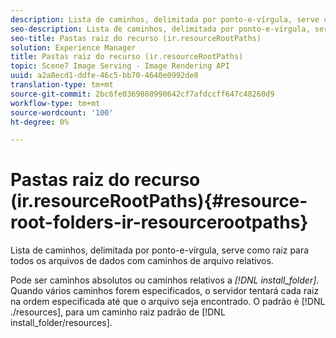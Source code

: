 ```yaml
---
description: Lista de caminhos, delimitada por ponto-e-vírgula, serve como raiz para todos os arquivos de dados com caminhos de arquivo relativos.
seo-description: Lista de caminhos, delimitada por ponto-e-vírgula, serve como raiz para todos os arquivos de dados com caminhos de arquivo relativos.
seo-title: Pastas raiz do recurso (ir.resourceRootPaths)
solution: Experience Manager
title: Pastas raiz do recurso (ir.resourceRootPaths)
topic: Scene7 Image Serving - Image Rendering API
uuid: a2a8ecd1-ddfe-46c5-bb70-4640e0992de8
translation-type: tm+mt
source-git-commit: 2bc6fe0369808990642cf7afdccff647c48260d9
workflow-type: tm+mt
source-wordcount: '100'
ht-degree: 0%

---
```



# Pastas raiz do recurso (ir.resourceRootPaths){#resource-root-folders-ir-resourcerootpaths}

Lista de caminhos, delimitada por ponto-e-vírgula, serve como raiz para todos os arquivos de dados com caminhos de arquivo relativos.

Pode ser caminhos absolutos ou caminhos relativos a *[!DNL install_folder]*. Quando vários caminhos forem especificados, o servidor tentará cada raiz na ordem especificada até que o arquivo seja encontrado. O padrão é [!DNL ./resources], para um caminho raiz padrão de [!DNL install_folder/resources].
